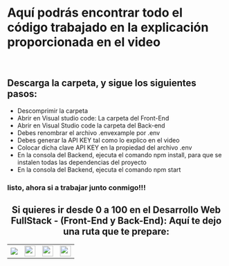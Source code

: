 <h1>Aquí podrás encontrar todo el código trabajado en la explicación proporcionada en el video</h1>

<br>
<h2>Descarga la carpeta, y sigue los siguientes pasos:</h2>
<ul>
  <li>Descomprimir la carpeta</li>
  <li>Abrir en Visual studio code: La carpeta del Front-End </li>
  <li>Abrir en Visual Studio code la carpeta del Back-end</li>
  <li>Debes renombrar el archivo .envexample por .env</li>
  <li>Debes generar la API KEY tal como lo explico en el video</li>
  <li>Colocar dicha clave API KEY en la propiedad del archivo .env</li>
  <li>En la consola del Backend, ejecuta el comando npm install, para que se instalen todas las dependencias del proyecto</li>
  <li>En la consola del Backend, ejecuta el comando npm start</li>
</ul>
<h3>listo, ahora si a trabajar junto conmigo!!!</h3>

<h2 style="text-align:center">Si quieres ir desde 0 a 100 en el <strong>Desarrollo Web FullStack</strong> - (Front-End y Back-End): Aquí te dejo una ruta que te prepare:</h2>
<table>
  <tr>
    <td>
      <a href="https://cedavilu.com/curso-desarrollo-web-detalle.html" target="_blank"> <img src="https://cedavilu.com/assets/img/cursos/cursos-1.png" > </a>      
    </td>
    <td>
       <a href="https://cedavilu.com/curso-javascript-detalle.html" target="_blank"><img style="width:25" src="https://cedavilu.com/assets/img/cursos/cursos-2.png" ></a>      
    </td>
    <td>
      <a href= "https://cedavilu.com/curso-javascript-avanzado-detalle.html" target="_blank"><img style="width:25" src="https://cedavilu.com/assets/img/cursos/cursos-3.png" ></a>
    </td>
    <td>
    <a href="https://cedavilu.com/curso-nodejs-detalle.html" target="_blank"> <img style="width:25" src="https://cedavilu.com/assets/img/cursos/cursos-4.png" ></a>
    </td>
  </tr>
</table>
